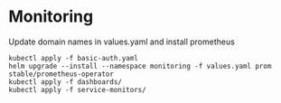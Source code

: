 # Monitoring

Update domain names in values.yaml and install prometheus

```
kubectl apply -f basic-auth.yaml
helm upgrade --install --namespace monitoring -f values.yaml prom stable/prometheus-operator
kubectl apply -f dashboards/
kubectl apply -f service-monitors/
```
